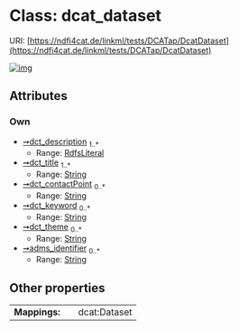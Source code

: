 
# Class: dcat_dataset




URI: [https://ndfi4cat.de/linkml/tests/DCATap/DcatDataset](https://ndfi4cat.de/linkml/tests/DCATap/DcatDataset)


[![img](https://yuml.me/diagram/nofunky;dir:TB/class/[RdfsLiteral],[RdfsLiteral]<dct_description%201..*-++[DcatDataset&#124;dct_title:string%20%2B;dct_contactPoint:string%20*;dct_keyword:string%20*;dct_theme:string%20*;adms_identifier:string%20*])](https://yuml.me/diagram/nofunky;dir:TB/class/[RdfsLiteral],[RdfsLiteral]<dct_description%201..*-++[DcatDataset&#124;dct_title:string%20%2B;dct_contactPoint:string%20*;dct_keyword:string%20*;dct_theme:string%20*;adms_identifier:string%20*])

## Attributes


### Own

 * [➞dct_description](dcatDataset__dct_description.md)  <sub>1..\*</sub>
     * Range: [RdfsLiteral](RdfsLiteral.md)
 * [➞dct_title](dcatDataset__dct_title.md)  <sub>1..\*</sub>
     * Range: [String](types/String.md)
 * [➞dct_contactPoint](dcatDataset__dct_contactPoint.md)  <sub>0..\*</sub>
     * Range: [String](types/String.md)
 * [➞dct_keyword](dcatDataset__dct_keyword.md)  <sub>0..\*</sub>
     * Range: [String](types/String.md)
 * [➞dct_theme](dcatDataset__dct_theme.md)  <sub>0..\*</sub>
     * Range: [String](types/String.md)
 * [➞adms_identifier](dcatDataset__adms_identifier.md)  <sub>0..\*</sub>
     * Range: [String](types/String.md)

## Other properties

|  |  |  |
| --- | --- | --- |
| **Mappings:** | | dcat:Dataset |

